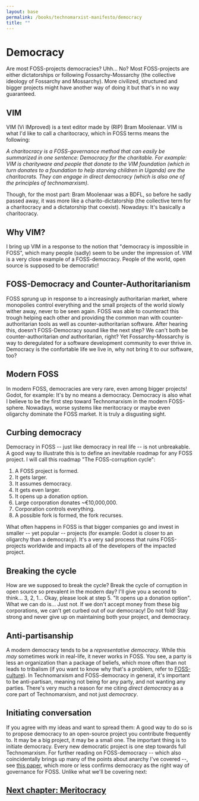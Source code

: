 ```yaml
---
layout: base
permalink: /books/technomarxist-manifesto/democracy
title: ""
---
```


# Democracy
Are most FOSS-projects democracies? Uhh... No? Most FOSS-projects
are either dictatorships or following Fossarchy-Mossarchy (the
collective ideology of Fossarchy and Mossarchy). More civilized,
structured and bigger projects might have another way of doing it
but that's in no way guaranteed.

## VIM
VIM (Vi IMproved) is a text editor made by (RIP) Bram Moolenaar.
VIM is what I'd like to call a charitocracy, which in FOSS terms
means the following:

*A charitocracy is a FOSS-governance method that can easily be
summarized in one sentence: Democracy for the charitable. For example:
VIM is charityware and people that donate to the VIM foundation (which
in turn donates to a foundation to help starving children in Uganda)
are the charitocrats. They can engage in direct democracy (which is
also one of the principles of technomarxism).*

Though, for the most part: Bram Moolenaar was a BDFL, so before he
sadly passed away, it was more like a charito-dictatorship (the collective
term for a charitocracy and a dictatorship that coexist). Nowadays:
It's basically a charitocracy.

## Why VIM?
I bring up VIM in a response to the notion that "democracy is impossible in
FOSS", which many people (sadly) seem to be under the impression of. VIM is
a very close example of a FOSS-democracy. People of the world, open source
is supposed to be democratic!

## FOSS-Democracy and Counter-Authoritarianism
FOSS sprung up in response to a increasingly authoritarian market, where
monopolies control everything and the small projects of the world slowly
wither away, never to be seen again. FOSS was able to counteract this
trough helping each other and providing the common man with counter-authoritarian
tools as well as counter-authoritarian software. After hearing this, doesn't
FOSS-Democracy sound like the next step? We can't both be counter-authoritarian
*and* authoritarian, right? Yet Fossarchy-Mossarchy is way to deregulated for a
software development community to ever thrive in. Democracy is the confortable
life we live in, why not bring it to our software, too?

## Modern FOSS
In modern FOSS, democracies are very rare, even among bigger projects! Godot,
for example: It's by no means a democracy. Democracy is also what I believe to
be the first step toward Technomarxism in the modern FOSS-sphere. Nowadays,
worse systems like meritocracy or maybe even oligarchy dominate the FOSS
market. It is truly a disgusting sight.

## Curbing democracy
Democracy in FOSS -- just like democracy in real life -- is not unbreakable.
A good way to illustrate this is to define an inevitable roadmap for any
FOSS project. I will call this roadmap "The FOSS-corruption cycle":

1. A FOSS project is formed.
2. It gets larger.
3. It assumes democracy.
4. It gets even larger.
5. It opens up a donation option.
6. Large corporation donates ~€10,000,000.
7. Corporation controls everything.
8. A possible fork is formed, the fork recurses.

What often happens in FOSS is that bigger companies go and invest in smaller
-- yet popular -- projects (for example: Godot is closer to an oligarchy than
a democracy). It's a very sad process that ruins FOSS-projects worldwide and
impacts all of the developers of the impacted project.

## Breaking the cycle
How are we supposed to break the cycle? Break the cycle of corruption in
open source so prevalent in the modern day? I'll give you a second to
think...  3, 2, 1... Okay, please look at step 5. "It opens up a donation
option". What we can do is... Just not. If we don't accept money from
these big corporations, we can't get curbed out of our democracy! Do
not fold! Stay strong and never give up on maintaining both your project,
and democracy.

## Anti-partisanship
A modern democracy tends to be a *representative democracy*. While this *may*
sometimes work in real-life, it never works in FOSS. You see, a party is
less an organization than a package of beliefs, which more often than
not leads to tribalism (if you want to know why that's a problem,
refer to [FOSS-culture](/books/technomarxist-manifesto/foss-culture)).
In Technomarxism and FOSS-democracy in general, it's important to be
anti-partisan, meaning not being for any party, and not wanting any
parties. There's very much a reason for me citing *direct democracy*
as a core part of Technomarxism, and not just *democracy*.

## Initiating conversation
If you agree with my ideas and want to spread them: A good way
to do so is to propose democracy to an open-source project you
contribute frequently to. It may be a big project, it may be a
small one. The important thing is to initiate democracy. Every
new democratic project is one step towards full Technomarxism.
For further reading on FOSS-democracy -- which also coincidentally
brings up many of the points about anarchy I've covered --, see
[this paper](https://prezi.com/koxlpmckjpv6/foss-as-a-model-for-participative-democracy/),
which more or less confirms democracy as the right way of
governance for FOSS. Unlike what we'll be covering next:

## [Next chapter: Meritocracy](/books/technomarxist-manifesto/meritocracy)

